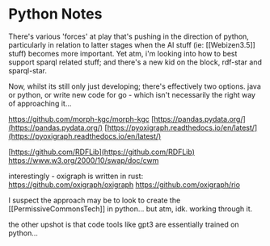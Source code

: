 # Python Notes

There's various 'forces' at play that's pushing in the direction of python, particularly in relation to latter stages when the AI stuff (ie: [[Webizen3.5]] stuff) becomes more important.  Yet atm, i'm looking into how to best support sparql related stuff; and there's a new kid on the block, rdf-star and sparql-star. 

Now, whilst its still only just developing; there's effectively two options.  java or python, or write new code for go - which isn't necessarily the right way of approaching it...

https://github.com/morph-kgc/morph-kgc 
[https://pandas.pydata.org/](https://pandas.pydata.org/)
[https://pyoxigraph.readthedocs.io/en/latest/](https://pyoxigraph.readthedocs.io/en/latest/)

[https://github.com/RDFLib](https://github.com/RDFLib)
https://www.w3.org/2000/10/swap/doc/cwm

interestingly - oxigraph is written in rust: https://github.com/oxigraph/oxigraph
https://github.com/oxigraph/rio

I suspect the approach may be to look to create the [[PermissiveCommonsTech]] in python...  but atm, idk.  working through it. 

the other upshot is that code tools like gpt3 are essentially trained on python...

